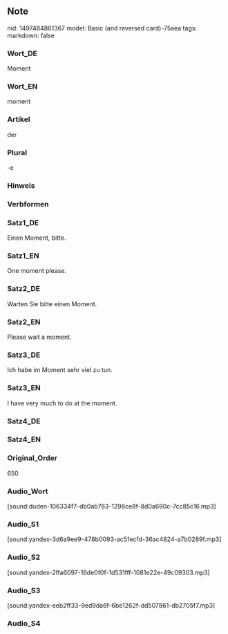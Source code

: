 ## Note
nid: 1497484861367
model: Basic (and reversed card)-75aea
tags: 
markdown: false

### Wort_DE
Moment

### Wort_EN
moment

### Artikel
der

### Plural
-e

### Hinweis


### Verbformen


### Satz1_DE
Einen Moment, bitte.

### Satz1_EN
One moment please.

### Satz2_DE
Warten Sie bitte einen Moment.

### Satz2_EN
Please wait a moment.

### Satz3_DE
Ich habe im Moment sehr viel zu tun.

### Satz3_EN
I have very much to do at the moment.

### Satz4_DE


### Satz4_EN


### Original_Order
650

### Audio_Wort
[sound:duden-106334f7-db0ab763-1298ce8f-8d0a690c-7cc85c16.mp3]

### Audio_S1
[sound:yandex-3d6a9ee9-478b0093-ac51ecfd-36ac4824-a7b0289f.mp3]

### Audio_S2
[sound:yandex-2ffa6097-16de0f0f-1d531fff-1081e22e-49c09303.mp3]

### Audio_S3
[sound:yandex-eeb2ff33-9ed9da6f-6be1262f-dd507861-db2705f7.mp3]

### Audio_S4

